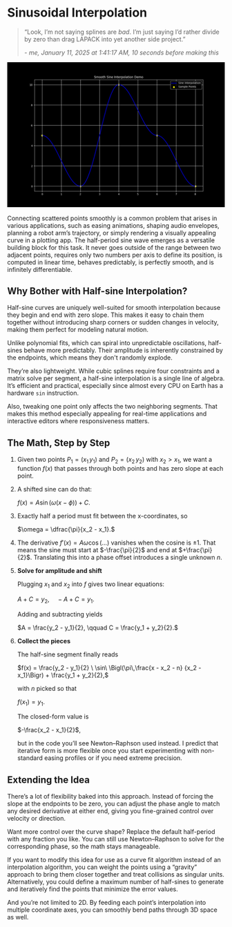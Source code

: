 # Sinusoidal Interpolation

> “Look, I’m not saying splines are *bad*.
> I’m just saying I’d rather divide by zero than drag LAPACK into yet another
> side project.”
>
> \- *me, January 11, 2025 at 1:41:17 AM, 10 seconds before making this*

![Demo](assets/Figure_1.png "Figure 1")

Connecting scattered points smoothly is a common problem that arises in various
applications, such as easing animations, shaping audio envelopes, planning a
robot arm’s trajectory, or simply rendering a visually appealing curve in a
plotting app. The half-period sine wave emerges as a versatile building block
for this task. It never goes outside of the range between two adjacent points,
requires only two numbers per axis to define its position, is computed in
linear time, behaves predictably, is perfectly smooth, and is infinitely
differentiable.



## Why Bother with Half-sine Interpolation?

Half-sine curves are uniquely well-suited for smooth interpolation because they
begin and end with zero slope. This makes it easy to chain them together
without introducing sharp corners or sudden changes in velocity, making them
perfect for modeling natural motion.

Unlike polynomial fits, which can spiral into unpredictable oscillations,
half-sines behave more predictably. Their amplitude is inherently constrained
by the endpoints, which means they don't randomly explode.

They’re also lightweight. While cubic splines require four constraints and a
matrix solve per segment, a half-sine interpolation is a single line of
algebra. It’s efficient and practical, especially since almost every CPU  on
Earth has a hardware `sin` instruction.

Also, tweaking one point only affects the two neighboring segments. That makes
this method especially appealing for real-time applications and interactive
editors where responsiveness matters.



## The Math, Step by Step

1. Given two points $P_1 = (x_1\,y_1)$ and $P_2 = (x_2\,y_2)$ with $x_2 > x_1$,
   we want a function $f(x)$ that  passes through both points and has zero
   slope at each point.

2. A shifted sine can do that:

   $f(x) = A \sin\bigl(\omega(x - \phi)\bigr) + C.$

3. Exactly half a period must fit between the x-coordinates, so

   $\omega = \dfrac{\pi}{x_2 - x_1}.$

6. The derivative $f'(x) = A\omega\cos(\ldots)$ vanishes when the cosine is
   $\pm 1$. That means the sine must start at $-\frac{\pi}{2}$ and end at
   $+\frac{\pi}{2}$. Translating this into a phase offset introduces a single
   unknown $n$.

7. **Solve for amplitude and shift**

   Plugging $x_1$ and $x_2$ into $f$ gives two linear equations:

   $A + C = y_2, \quad -A + C = y_1.$

   Adding and subtracting yields

   $A = \frac{y_2 - y_1}{2}, \qquad C = \frac{y_1 + y_2}{2}.$

8. **Collect the pieces**

   The half-sine segment finally reads

   $f(x) = \frac{y_2 - y_1}{2} \ \sin\ \Bigl(\pi\,\frac{x - x_2 - n} {x_2 -
   x_1}\Bigr) + \frac{y_1 + y_2}{2},$

   with $n$ picked so that

   $f(x_1) = y_1$.

   The closed-form value is

   $-\frac{x_2 - x_1}{2}$,

   but in the code you’ll see Newton–Raphson used instead. I predict that
   iterative form is more flexible once you start experimenting with
   non-standard easing profiles or if you need extreme precision.



## Extending the Idea

There’s a lot of flexibility baked into this approach. Instead of forcing the
slope at the endpoints to be zero, you can adjust the phase angle to match any
desired derivative at either end, giving you fine-grained control over velocity
or direction.

Want more control over the curve shape? Replace the default half-period with
any fraction you like. You can still use Newton–Raphson to solve for the
corresponding phase, so the math stays manageable.

If you want to modify this idea for use as a curve fit algorithm instead of an
interpolation algorithm, you can weight the points using a “gravity” approach
to bring them closer together and treat collisions as singular units.
Alternatively, you could define a maximum number of half-sines to generate and
iteratively find the points that minimize the error values.

And you’re not limited to 2D. By feeding each point’s interpolation into
multiple coordinate axes, you can smoothly bend paths through 3D space as well.
